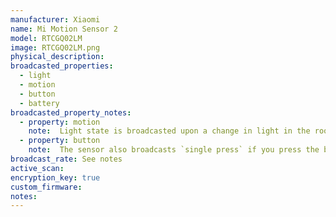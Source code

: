 ```yaml
---
manufacturer: Xiaomi
name: Mi Motion Sensor 2
model: RTCGQ02LM
image: RTCGQ02LM.png
physical_description:
broadcasted_properties:
  - light
  - motion
  - button
  - battery
broadcasted_property_notes:
  - property: motion
    note:  Light state is broadcasted upon a change in light in the room and is also broadcasted at the same time as motion is detected. The sensor does not broadcast `motion clear` advertisements. It is therefore required to use the [reset_timer](configuration_params#reset_timer) option with a value that is not 0).
  - property: button
    note:  The sensor also broadcasts `single press` if you press the button. After each button press, the sensor state shortly shows `single press` and will return to `no press` after 1 second. The sensor has an attribute which shows the `last button press`. You can use the state change event to trigger an automation in Home Assistant. Battery is broadcasted once every few hours.
broadcast_rate: See notes
active_scan:
encryption_key: true
custom_firmware:
notes:
---
```

